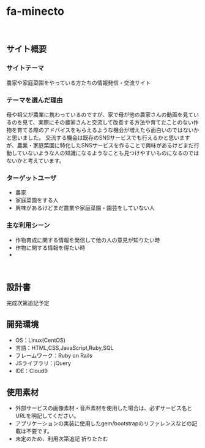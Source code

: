 # fa-minecto
​
## サイト概要
### サイトテーマ
<!--何を『目的』とし、どのような『分類』なのかを簡潔に書く-->
農家や家庭菜園をやっている方たちの情報発信・交流サイト
​
### テーマを選んだ理由
<!--なぜこのようなテーマにしたかを説明する-->
母や祖父が農業に携わっているのですが、家で母が他の農家さんの動画を見ているのを見て、実際にその農家さんと交流して改善する方法や育てたことのない作物を育てる際のアドバイスをもらえるような機会が増えたら面白いのではないかと思いました。
交流する機会は既存のSNSサービスでも行えるかと思いますが、農業・家庭菜園に特化したSNSサービスを作ることで興味があるけどまだ行動していないような人の知識になるようなことも見つけやすいものになるのではないかと考えています。
​
### ターゲットユーザ
<!--誰に使ってもらうかを具体的に記載する-->
- 農家
- 家庭菜園をする人
- 興味があるけどまだ農業や家庭菜園・園芸をしていない人
​
### 主な利用シーン
<!--どのような時に使うのかの状況を記載すること-->
- 作物育成に関する情報を発信して他の人の意見が知りたい時
- 作物に関する情報を得たい時
-
​
## 設計書
<!--テーマを設定・提出する時点では不要です-->
完成次第追記予定
​
## 開発環境
- OS：Linux(CentOS)
- 言語：HTML,CSS,JavaScript,Ruby,SQL
- フレームワーク：Ruby on Rails
- JSライブラリ：jQuery
- IDE：Cloud9
​
## 使用素材
- 外部サービスの画像素材・音声素材を使用した場合は、必ずサービス名とURLを明記してください。
- アプリケーションの実装に使用したgem/bootstrapのリファレンスなどの記載は不要です。
- 未定のため、利用次第追記
折りたたむ